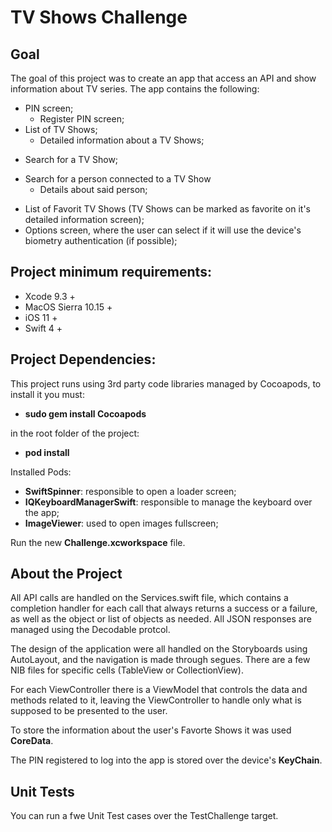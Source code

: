 # TV Shows Challenge

## Goal

The goal of this project was to create an app that access an API and show information about TV series. The app contains the following:

+ PIN screen;
  - Register PIN screen;
+ List of TV Shows;
  - Detailed information about a TV Shows;
- Search for a TV Show;
+ Search for a person connected to a TV Show
  - Details about said person;
- List of Favorit TV Shows (TV Shows can be marked as favorite on it's detailed information screen);
- Options screen, where the user can select if it will use the device's biometry authentication (if possible);

## Project minimum requirements:

- Xcode 9.3 +
- MacOS Sierra 10.15 +
- iOS 11 +
- Swift 4 +

## Project Dependencies:

This project runs using 3rd party code libraries managed by Cocoapods, to install
it you must:

- **sudo gem install Cocoapods**

in the root folder of the project:

- **pod install**

Installed Pods:

- **SwiftSpinner**: responsible to open a loader screen;
- **IQKeyboardManagerSwift**: responsible to manage the keyboard over the app;
- **ImageViewer**: used to open images fullscreen;

Run the new **Challenge.xcworkspace** file.

## About the Project

All API calls are handled on the Services.swift file, which contains a completion handler for each call that always returns a success or a failure, as well as the object or list of objects as needed. All JSON responses are managed using the Decodable protcol.

The design of the application were all handled on the Storyboards using AutoLayout, and the navigation is made through segues. There are a few NIB files for specific cells (TableView or CollectionView). 

For each ViewController there is a ViewModel that controls the data and methods related to it, leaving the ViewController to handle only what is supposed to be presented to the user.

To store the information about the user's Favorte Shows it was used **CoreData**.

The PIN registered to log into the app is stored over the device's **KeyChain**.

## Unit Tests

You can run a fwe Unit Test cases over the TestChallenge target.
